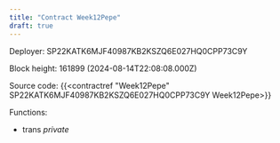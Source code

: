 ```yaml
---
title: "Contract Week12Pepe"
draft: true
---
```

Deployer: SP22KATK6MJF40987KB2KSZQ6E027HQ0CPP73C9Y


 



Block height: 161899 (2024-08-14T22:08:08.000Z)

Source code: {{<contractref "Week12Pepe" SP22KATK6MJF40987KB2KSZQ6E027HQ0CPP73C9Y Week12Pepe>}}

Functions:

* trans _private_
